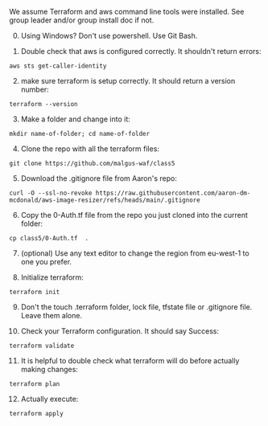 We assume Terraform and aws command line tools were installed.  See group leader and/or group install doc if not.

0) Using Windows? Don't use powershell.  Use Git Bash.

1) Double check that aws is configured correctly.  It shouldn't return errors:

```
aws sts get-caller-identity
```

2) make sure terraform is setup correctly.  It should return a version number:

```
terraform --version
```

3) Make a folder and change into it:

```
mkdir name-of-folder; cd name-of-folder
``` 



4) Clone the repo with all the terraform files:

```
git clone https://github.com/malgus-waf/class5
```


5) Download the .gitignore file from Aaron's repo:

```
curl -O --ssl-no-revoke https://raw.githubusercontent.com/aaron-dm-mcdonald/aws-image-resizer/refs/heads/main/.gitignore
```


6) Copy the 0-Auth.tf file from the repo you just cloned into the current folder:

```
cp class5/0-Auth.tf  .
```

7) (optional) Use any text editor to change the region from eu-west-1 to one you prefer.

8) Initialize terraform:

```
terraform init
```

9) Don't the touch .terraform folder, lock file, tfstate file or .gitignore file.  Leave them alone.

10) Check your Terraform configuration.  It should say Success:

```
terraform validate
```

11) It is helpful to double check what terraform will do before actually making changes:

```
terraform plan
```

12) Actually execute:

```
terraform apply
```

